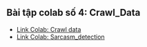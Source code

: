 ## Bài tập colab số 4: Crawl_Data
- [Link Colab: Crawl data](https://colab.research.google.com/drive/1m0-RdiHpXL6QCxabfMfKRmDq8gPjREaR?authuser=1#scrollTo=i4EuwlbpwuxA)
- [Link Colab: Sarcasm_detection](https://colab.research.google.com/drive/1NcMd6YOD6w5XIxhUnbCQEJOnq0K8iDMM?authuser=1)


